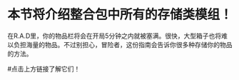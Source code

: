 # 本节将介绍整合包中所有的存储类模组！

在R.A.D里，你的物品栏将会在开局5分钟之内就被塞满。很快，大型箱子也将难以负担海量的物品。不过别担心，冒险者，这份指南会告诉你很多种存储你的物品的方法。

#点击上方链接了解它们！